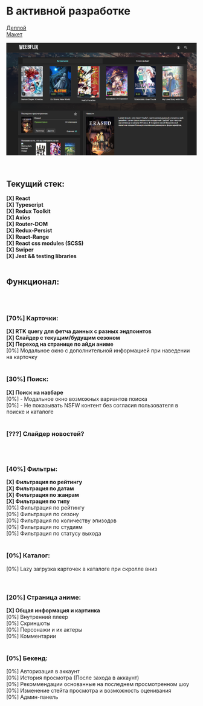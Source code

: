 <h1>В активной разработке</h1>
<a href='https://weebflix-remastered.vercel.app/'> Деплой </a>
<br>
<a href='https://www.figma.com/file/bT9Qet39nNRbfEZ64ql7z2/Untitled?node-id=0%3A1&t=if7ZzmOFAJQrMQjo-1'> Макет </a>
<br>



<img src='Screenshot_1.png'></img>


<br>

<h2> Текущий стек: </h2>
<strong>[X] React </strong>  <br>
<strong>[X] Typescript </strong> <br>
<strong>[X] Redux Toolkit </strong> <br>
<strong>[X] Axios </strong> <br>
<strong>[X] Router-DOM </strong> <br>
<strong>[X] Redux-Persist </strong> <br>
<strong>[X] React-Range </strong> <br>
<strong>[X] React css modules (SCSS) </strong> <br>
<strong>[X] Swiper </strong>  <br>
<strong>[X] Jest && testing libraries </strong>  <br> <br>

<h2> Функционал: </h2> 

<br>
<br>

<h3>[70%] Карточки: </h3>
<strong>[X] RTK query для фетча данных с разных эндпоинтов </strong> 
<br>
<strong>[X] Слайдер с текущим/будущим сезоном </strong> 
<br>
<strong>[X] Переход на странице по айди аниме </strong> 
<br>
[0%] Модальное окно с дополнительной информацией при наведении на карточку

<br>
<br>

<h3>[30%] Поиск: </h3>
<strong>[X] Поиск на навбаре </strong>
<br>
[0%] - Модальное окно возможных вариантов поиска
<br>
[0%] - Не показывать NSFW контент без согласия пользователя в поиске и каталоге

<br>
<br>

<h3>[???] Слайдер новостей? </h3>

<br>
<br>

<h3>[40%] Фильтры: </h3>
<strong>[X] Фильтрация по рейтингу </strong> 
<br>
<strong>[X] Фильтрация по датам </strong> 
<br>
<strong>[X] Фильтрация по жанрам </strong> 
<br>
<strong>[X] Фильтрация по типу  </strong> 
<br>
[0%] Фильтрация по рейтингу  
<br>
[0%] Фильтрация по сезону 
<br>
[0%] Фильтрация по количеству эпизодов 
<br>
[0%] Фильтрация по студиям
<br>
[0%] Фильтрация по статусу выхода

<br>
<br>

<h3>[0%] Каталог: </h3>
[0%] Lazy загрузка карточек в каталоге при скролле вниз 
</br> 

<br>
<br>

<h3>[20%] Страница аниме: </h3>
<strong>[X] Общая информация и картинка</strong> 
<br>
[0%] Внутренний плеер 
<br>
[0%] Скриншоты 
<br>
[0%] Персонажи и их актеры 
<br>
[0%] Комментарии 

<br>
<br>

<h3>[0%] Бекенд: </h3>
[0%] Авторизация в аккаунт 
<br>
[0%] История просмотра (После захода в аккаунт) 
<br>
[0%] Рекоммендации основанные на последнем просмотренном шоу 
<br>
[0%] Изменение стейта просмотра и возможность оценивания 
<br>
[0%] Админ-панель 

<br> 
<br>

